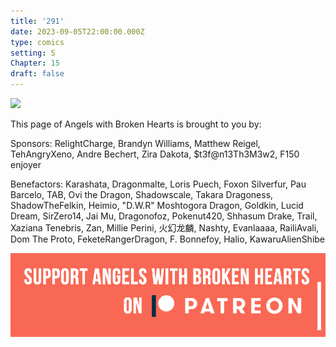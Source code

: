 ```yaml
---
title: '291'
date: 2023-09-05T22:00:00.000Z
type: comics
setting: S
Chapter: 15
draft: false
---
```


![](</uploads/O 15.png>)

This page of Angels with Broken Hearts is brought to you by:

Sponsors: RelightCharge, Brandyn Williams, Matthew Reigel, TehAngryXeno, Andre Bechert, Zira Dakota, $t3f@n13Th3M3w2, F150 enjoyer

Benefactors: Karashata, Dragonmalte, Loris Puech, Foxon Silverfur, Pau Barcelo, TAB, Ovi the Dragon, Shadowscale, Takara Dragoness, ShadowTheFelkin, Heimio, "D.W.R" Moshtogora Dragon, Goldkin, Lucid Dream, SirZero14, Jai Mu, Dragonofoz, Pokenut420, Shhasum Drake, Trail, Xaziana Tenebris, Zan, Millie Perini, 火幻龙麟, Nashty, Evanlaaaa, RailiAvali, Dom The Proto, FeketeRangerDragon, F. Bonnefoy, Halio, KawaruAlienShibe

[![](/uploads/patreon-banner-4.jpg)](http://patreon.com/mbsaunders)
